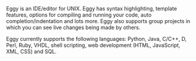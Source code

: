 Eggy is an IDE/editor for UNIX. Eggy has syntax highlighting, template features, options for compiling and running your code, auto completion/indentation and lots more. Eggy also supports group projects in which you can see live changes being made by others.

Eggy currently supports the following languages: Python, Java, C/C++, D, Perl, Ruby, VHDL, shell scripting, web development (HTML, JavaScript, XML, CSS) and SQL.